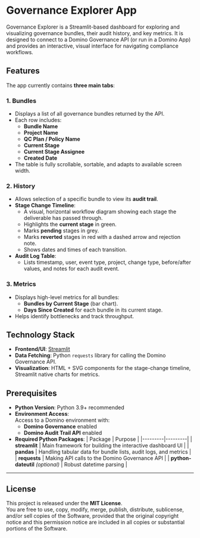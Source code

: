 # Governance Explorer App

Governance Explorer is a Streamlit-based dashboard for exploring and visualizing governance bundles, their audit history, and key metrics.  It is designed to connect to a Domino Governance API (or run in a Domino App) and provides an interactive, visual interface for navigating compliance workflows.

## Features

The app currently contains **three main tabs**:

### 1. Bundles  
- Displays a list of all governance bundles returned by the API.  
- Each row includes:
  - **Bundle Name**
  - **Project Name**
  - **QC Plan / Policy Name**
  - **Current Stage**
  - **Current Stage Assignee**
  - **Created Date**
- The table is fully scrollable, sortable, and adapts to available screen width.

### 2. History  
- Allows selection of a specific bundle to view its **audit trail**.
- **Stage Change Timeline**:
  - A visual, horizontal workflow diagram showing each stage the deliverable has passed through.
  - Highlights the **current stage** in green.
  - Marks **pending** stages in grey.
  - Marks **reverted** stages in red with a dashed arrow and rejection note.
  - Shows dates and times of each transition.
- **Audit Log Table**:
  - Lists timestamp, user, event type, project, change type, before/after values, and notes for each audit event.

### 3. Metrics  
- Displays high-level metrics for all bundles:
  - **Bundles by Current Stage** (bar chart).
  - **Days Since Created** for each bundle in its current stage.
- Helps identify bottlenecks and track throughput.

## Technology Stack
- **Frontend/UI**: [Streamlit](https://streamlit.io/)
- **Data Fetching**: Python `requests` library for calling the Domino Governance API.
- **Visualization**: HTML + SVG components for the stage-change timeline, Streamlit native charts for metrics.

## Prerequisites
- **Python Version**: Python 3.9+ recommended
- **Environment Access**:  
  Access to a Domino environment with:
  - **Domino Governance** enabled
  - **Domino Audit Trail API** enabled
- **Required Python Packages**:
  | Package | Purpose |
  |---------|---------|
  | **streamlit** | Main framework for building the interactive dashboard UI |
  | **pandas** | Handling tabular data for bundle lists, audit logs, and metrics |
  | **requests** | Making API calls to the Domino Governance API |
  | **python-dateutil** *(optional)* | Robust datetime parsing |

---

## License

This project is released under the **MIT License**.  
You are free to use, copy, modify, merge, publish, distribute, sublicense, and/or sell copies of the Software, provided that the original copyright notice and this permission notice are included in all copies or substantial portions of the Software.


